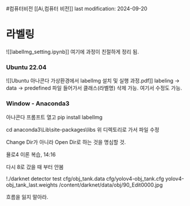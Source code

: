 #컴퓨터비전 
[[Ai,컴퓨터 비전]]
last modification: 2024-09-20

# 라벨링
![[labelImg_setting.ipynb]]
여기에 과정이 친절하게 정리 됨.
### Ubuntu 22.04
![[Ubuntu 아나콘다 가상환경에서 labelImg 설치 및 실행 과정.pdf]]
labeling -> data -> predefined 파일
들어가서 클래스(라벨명) 삭제 가능. 여기서 수정도 가능.

### Window - Anaconda3
아나콘다 프롬프트 열고
pip install labelImg

cd anaconda3\Lib\site-packages\libs
위 디렉토리로 가서 파일 수정


Change Dir가 아니라 Open Dir로 하는 것을 명심할 것.


욜로4 이론 복습, 14:16


다시 8로 갔을 때 부터 안봄

!./darknet detector test cfg/obj_tank.data cfg/yolov4-obj_tank.cfg yolov4-obj_tank_last.weights /content/darknet/data/obj/90_Edit0000.jpg

흐름을 잃지 말아라.
